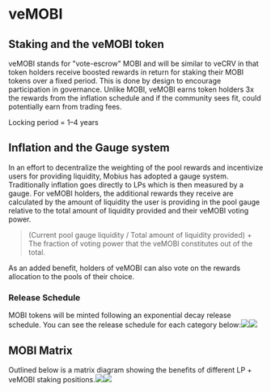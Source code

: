 # veMOBI

## **Staking and the veMOBI token** <a id="eeb9"></a>

veMOBI stands for "vote-escrow" MOBI and will be similar to veCRV in that token holders receive boosted rewards in return for staking their MOBI tokens over a fixed period. This is done by design to encourage participation in governance. Unlike MOBI, veMOBI earns token holders 3x the rewards from the inflation schedule and if the community sees fit, could potentially earn from trading fees.

Locking period = 1–4 years

## Inflation and the Gauge system <a id="2ee7"></a>

In an effort to decentralize the weighting of the pool rewards and incentivize users for providing liquidity, Mobius has adopted a gauge system. Traditionally inflation goes directly to LPs which is then measured by a gauge. For veMOBI holders, the additional rewards they receive are calculated by the amount of liquidity the user is providing in the pool gauge relative to the total amount of liquidity provided and their veMOBI voting power.

> \(Current pool gauge liquidity / Total amount of liquidity provided\) + The fraction of voting power that the veMOBI constitutes out of the total.

As an added benefit, holders of veMOBI can also vote on the rewards allocation to the pools of their choice.

### Release Schedule <a id="b410"></a>

MOBI tokens will be minted following an exponential decay release schedule. You can see the release schedule for each category below:![](https://miro.medium.com/max/30/1*ZYC51damdedQ5Z7UgWDYpg.png?q=20)![](https://miro.medium.com/max/700/1*ZYC51damdedQ5Z7UgWDYpg.png)

## MOBI Matrix <a id="0665"></a>

Outlined below is a matrix diagram showing the benefits of different LP + veMOBI staking positions.![](https://miro.medium.com/max/30/1*NCYmgevS_MyYA-UmA4L2tw.png?q=20)![](https://miro.medium.com/max/700/1*NCYmgevS_MyYA-UmA4L2tw.png)

